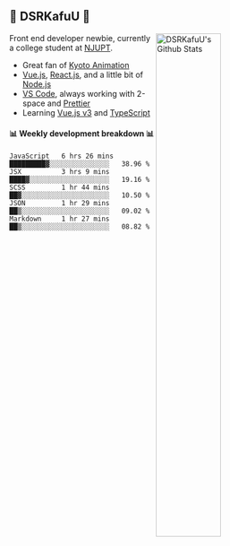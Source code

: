 ## 🍥 DSRKafuU 🍥

<img align="right" alt="DSRKafuU's Github Stats" width="48%" src="https://github-readme-stats.vercel.app/api?username=dsrkafuu&count_private=true&show_icons=true&title_color=7793cc&icon_color=7793cc&text_color=595858&bg_color=ffffff" />

Front end developer newbie, currently a college student at [NJUPT](https://www.njupt.edu.cn).

- Great fan of [Kyoto Animation](https://www.kyotoanimation.co.jp)
- [Vue.js](https://vuejs.org), [React.js](https://reactjs.org), and a little bit of [Node.js](https://nodejs.org)
- [VS Code](https://code.visualstudio.com), always working with 2-space and [Prettier](https://prettier.io)
- Learning [Vue.js v3](https://v3.vuejs.org) and [TypeScript](https://www.typescriptlang.org)

#### :bar_chart: Weekly development breakdown :bar_chart:

<!--START_SECTION:waka-->
```text
JavaScript   6 hrs 26 mins   █████████▓░░░░░░░░░░░░░░░   38.96 % 
JSX          3 hrs 9 mins    ████▓░░░░░░░░░░░░░░░░░░░░   19.16 % 
SCSS         1 hr 44 mins    ██▓░░░░░░░░░░░░░░░░░░░░░░   10.50 % 
JSON         1 hr 29 mins    ██▒░░░░░░░░░░░░░░░░░░░░░░   09.02 % 
Markdown     1 hr 27 mins    ██▒░░░░░░░░░░░░░░░░░░░░░░   08.82 % 
```
<!--END_SECTION:waka-->
